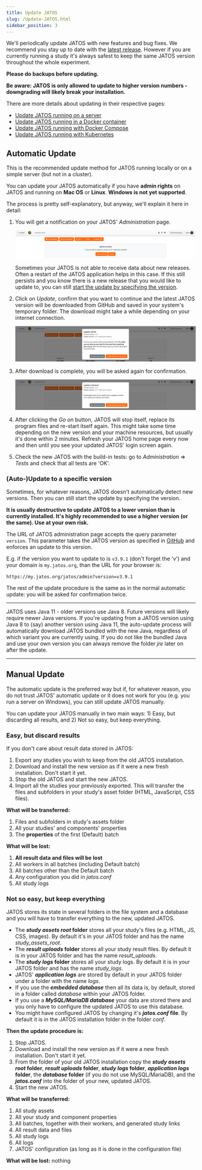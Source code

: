 ```yaml
---
title: Update JATOS
slug: /Update-JATOS.html
sidebar_position: 3
---
```


We'll periodically update JATOS with new features and bug fixes. We recommend you stay up to date with the [latest release](https://github.com/JATOS/JATOS/releases). However if you are currently running a study it's always safest to keep the same JATOS version throughout the whole experiment.

**Please do backups before updating.**

**Be aware: JATOS is only allowed to update to higher version numbers - downgrading will likely break your installation.**

There are more details about updating in their respective pages:

* [Update JATOS running on a server](/JATOS-on-a-server.html#update-jatos)
* [Update JATOS running in a Docker container](/Install-JATOS-via-Docker.html#updating-jatos-with-docker)
* [Update JATOS running with Docker Compose](/JATOS-with-Docker-Compose.html#updating-jatos-with-docker-compose)
* [Update JATOS running with Kubernetes](/JATOS-in-a-cluster.html#updating-jatos-with-kubernetes)


## Automatic Update

This is the recommended update method for JATOS running locally or on a simple server (but not in a cluster).

You can update your JATOS automatically if you have **admin rights** on JATOS and running on **Mac OS** or **Linux**. **Windows is not yet supported**.

The process is pretty self-explanatory, but anyway, we'll explain it here in detail:

1. You will get a notification on your JATOS' _Administration_ page.

   ![Update notification Schreenshot](/img/v39x/autoupdate-notification.png)

   Sometimes your JATOS is not able to receive data about new releases. Often a restart of the JATOS application helps in this case. If this still persists and you know there is a new release that you would like to update to, you can still [start the update by specifying the version](/Update-JATOS.html#auto-update-to-a-specific-version).

1. Click on _Update_, confirm that you want to continue and the latest JATOS version will be downloaded from GitHub and saved in your system's temporary folder. The download might take a while depending on your internet connection.

   ![Update notification Schreenshot](/img/v39x/autoupdate-confirmation.png)

1. After download is complete, you will be asked again for confirmation.

   ![Update notification Schreenshot](/img/v39x/autoupdate-update-and-restart.png)

1. After clicking the _Go on_ button, JATOS will stop itself, replace its program files and re-start itself again. This might take some time depending on the new version and your machine resources, but usually it's done within 2 minutes. Refresh your JATOS home page every now and then until you see your updated JATOS' login screen again.

1. Check the new JATOS with the build-in tests: go to _Administration_ ⇒ _Tests_ and check that all tests are 'OK'.


### (Auto-)Update to a specific version

Sometimes, for whatever reasons, JATOS doesn't automatically detect new versions. Then you can still start the update by specifying the version.

**It is usually destructive to update JATOS to a lower version than is currently installed. It's highly recommended to use a higher version (or the same). Use at your own risk.**

The URL of JATOS administration page accepts the query parameter `version`. This parameter takes the JATOS version as specified in [GitHub](https://github.com/JATOS/JATOS/releases) and enforces an update to this version.

E.g. if the version you want to update to is `v3.9.1` (don't forget the 'v') and your domain is `my.jatos.org`, than the URL for your browser is:

```
https://my.jatos.org/jatos/admin?version=v3.9.1
```

The rest of the update procedure is the same as in the normal automatic update: you will be asked for confirmation twice.

---

JATOS uses Java 11 - older versions use Java 8. Future versions will likely require newer Java versions. If you're updating from a JATOS version using Java 8 to (say) another version using Java 11, the auto-update process will automatically download JATOS bundled with the new Java, regardless of which variant you are currently using. If you do not like the bundled Java and use your own version you can always remove the folder _jre_ later on after the update.

---


## Manual Update

The automatic update is the preferred way but if, for whatever reason, you do not trust JATOS' automatic update or it does not work for you (e.g. you run a server on Windows), you can still update JATOS manually.

You can update your JATOS manually in two main ways: 1) Easy, but discarding all results, and 2) Not so easy, but keep everything.


### Easy, but discard results

If you don't care about result data stored in JATOS:

1. Export any studies you wish to keep from the old JATOS installation.
1. Download and install the new version as if it were a new fresh installation. Don't start it yet.
1. Stop the old JATOS and start the new JATOS.
1. Import all the studies your previously exported. This will transfer the files and subfolders in your study's asset folder (HTML, JavaScript, CSS files). 

**What will be transferred:**

1. Files and subfolders in study's assets folder
1. All your studies' and components' properties
1. The **properties** of the first (Default) batch
 
**What will be lost:**

1. **All result data and files will be lost**
1. All workers in all batches (including Default batch)
1. All batches other than the Default batch
1. Any configuration you did in _jatos.conf_
1. All study logs


### Not so easy, but keep everything

JATOS stores its state in several folders in the file system and a database and you will have to transfer everything to the new, updated JATOS.

* The **_study assets root_ folder** stores all your study's files (e.g. HTML, JS, CSS, images). By default it's in your JATOS folder and has the name _study_assets_root_.
* The **_result uploads_ folder** stores all your study result files. By default it is in your JATOS folder and has the name _result_uploads_.
* The **_study logs_ folder** stores all your study logs. By default it is in your JATOS folder and has the name _study_logs_.
* JATOS' **_application logs_** are stored by default in your JATOS folder under a folder with the name _logs_.
* If you use the **_embedded database_** then all its data is, by default, stored in a folder called _database_ within your JATOS folder.
* If you use a **_MySQL/MariaDB database_** your data are stored there and you only have to configure the updated JATOS to use this database.
* You might have configured JATOS by changing it's **_jatos.conf_ file**. By default it is in the JATOS installation folder in the folder _conf_.

**Then the update procedure is:**

1. Stop JATOS.
1. Download and install the new version as if it were a new fresh installation. Don't start it yet.
1. From the folder of your old JATOS installation copy the **_study assets root_ folder**, **_result uploads_ folder**, **_study logs_ folder**, **_application logs_ folder**, the **_database_ folder** (if you do not use MySQL/MariaDB), and the **_jatos.conf_** into the folder of your new, updated JATOS.
1. Start the new JATOS.

**What will be transferred:**

1. All study assets
1. All your study and component properties
1. All batches, together with their workers, and generated study links
1. All result data and files
1. All study logs
1. All logs
1. JATOS' configuration (as long as it is done in the configuration file)

**What will be lost:**
nothing